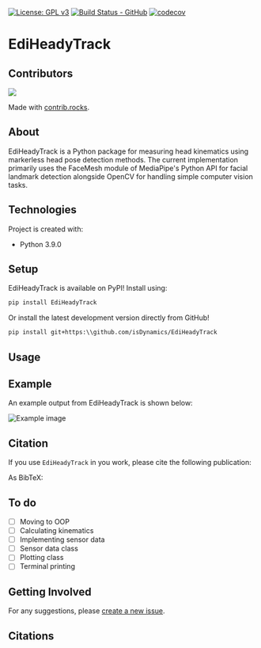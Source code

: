 
[![License: GPL v3](https://img.shields.io/badge/License-GPLv3-blue.svg)](https://www.gnu.org/licenses/gpl-3.0) 
[![Build Status - GitHub](https://github.com/isDynamics/EdiHeadyTrack/workflows/pytesting/badge.svg)](https://github.com/isDynamics/EdiHeadyTrack/actions/workflows/pytesting.yml)
[![codecov](https://codecov.io/gh/isDynamics/EdiHeadyTrack/branch/master/graph/badge.svg?token=FOE3NBS07X)](https://codecov.io/gh/isDynamics/EdiHeadyTrack)
# EdiHeadyTrack

## Contributors 

<a href="https://github.com/isDynamics/EdiHeadyTrack/graphs/contributors">
  <img src="https://contrib.rocks/image?repo=isDynamics/EdiHeadyTrack" />
</a>

Made with [contrib.rocks](https://contrib.rocks).

<!-- ## Table of contents
- [EdiHeadyTrack](#ediheadytrack)
  - [Table of contents](#table-of-contents)
  - [About](#about)
  - [Technologies](#technologies)
  - [Setup](#setup)
  - [Citation](#citation)
  - [To do](#to-do)
  - [Getting Involved](#getting-involved)
  - [Citations](#citations) -->

## About
EdiHeadyTrack is a Python package for measuring head kinematics using markerless head pose detection methods. The current implementation primarily uses the FaceMesh module of MediaPipe's Python API for facial landmark detection alongside OpenCV for handling simple computer vision tasks.


## Technologies
Project is created with:
* Python 3.9.0
	
## Setup
EdiHeadyTrack is available on PyPI! Install using:
```bash
pip install EdiHeadyTrack
```

Or install the latest development version directly from GitHub!
```bash
pip install git+https:\\github.com/isDynamics/EdiHeadyTrack
```

## Usage


## Example
An example output from EdiHeadyTrack is shown below:

![Example image](https://github.com/isDynamics/EdiHeadyTrack/blob/master/data/plot%20images/comparison.png)


<!-- ## Change log
See [CHANGELOG.md](https://github.com/isDynamics/EdiHeadyTrack/blob/master/CHANGELOG.md).


## Contributing
See [CONTRIBUTING.md](https://github.com/isDynamics/EdiHeadyTrack/blob/master/CONTRIBUTING.md). -->


## Citation
If you use `EdiHeadyTrack` in you work, please cite the following publication:

<!-- > S. Heldens, A. Sclocco, H. Dreuning, B. van Werkhoven, P. Hijma, J. Maassen & R.V. van Nieuwpoort (2022), "litstudy: A Python package for literature reviews", SoftwareX 20 -->


As BibTeX:

<!-- ```
@article{litstudy,
    title = {litstudy: A Python package for literature reviews},
    journal = {SoftwareX},
    volume = {20},
    pages = {101207},
    year = {2022},
    issn = {2352-7110},
    doi = {https://doi.org/10.1016/j.softx.2022.101207},
    url = {https://www.sciencedirect.com/science/article/pii/S235271102200125X},
    author = {S. Heldens and A. Sclocco and H. Dreuning and B. {van Werkhoven} and P. Hijma and J. Maassen and R. V. {van Nieuwpoort}},
}
``` -->


## To do
- [ ] Moving to OOP
- [ ] Calculating kinematics
- [ ] Implementing sensor data
- [ ] Sensor data class
- [ ] Plotting class
- [ ] Terminal printing

## Getting Involved
For any suggestions, please [create a new issue](https://github.com/isDynamics/EdiHeadyTrack/issues).

## Citations
<!-- 1. Teixeira-Dias, F. (1995). *Numerical simulation of tensile and shear tests in plane strain and plane stress* (Doctoral dissertation)
2. Teixeira-Dias, F. and Menezes, L.F. (2001), *Numerical aspects of finite element simulations of residual stresses in metal matrix composites*. Int. J. Numer. Meth. Engng., 50: 629-644.


[1]: https://www.researchgate.net/publication/237021517_Numerical_simulation_of_tensile_and_shear_tests_in_plane_strain_and_plane_stress
[2]: https://doi.org/10.1002/1097-0207(20010130)50:3<629::AID-NME41>3.0.CO;2-7 -->


